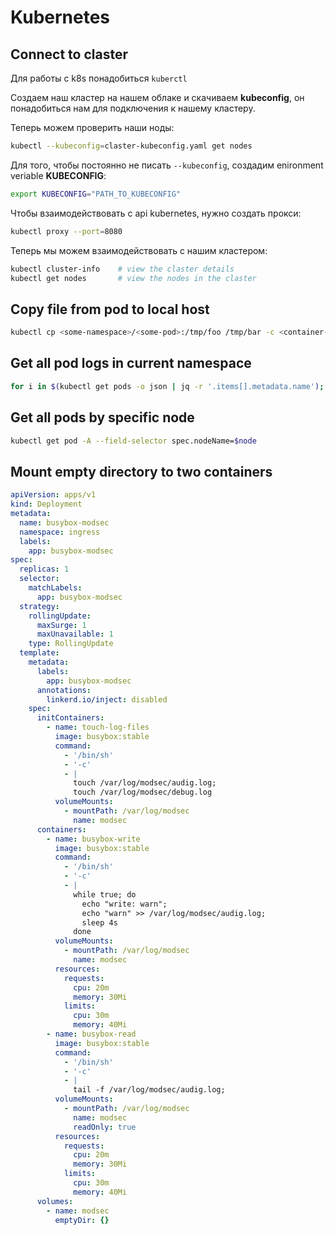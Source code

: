 # Kubernetes

## Connect to claster
Для работы с k8s понадобиться `kuberctl`

Создаем наш кластер на нашем облаке и скачиваем **kubeconfig**, он понадобиться нам для подключения к нашему кластеру.

Теперь можем проверить наши ноды:
```bash
kubectl --kubeconfig=claster-kubeconfig.yaml get nodes
```

Для того, чтобы постоянно не писать `--kubeconfig`, создадим enironment veriable **KUBECONFIG**:
```bash
export KUBECONFIG="PATH_TO_KUBECONFIG"
```
Чтобы взаимодействовать с api kubernetes, нужно создать прокси:
```bash
kubectl proxy --port=8080
```

Теперь мы можем взаимодействовать с нашим кластером:
```bash
kubectl cluster-info 	# view the claster details
kubectl get nodes 		# view the nodes in the claster
```

## Copy file from pod to local host
```bash
kubectl cp <some-namespace>/<some-pod>:/tmp/foo /tmp/bar -c <container-name>
```

## Get all pod logs in current namespace

```bash
for i in $(kubectl get pods -o json | jq -r '.items[].metadata.name'); do kubectl logs $i > $i; done
```

## Get all pods by specific node
```bash
kubectl get pod -A --field-selector spec.nodeName=$node
```


## Mount empty directory to two containers
```yaml
apiVersion: apps/v1
kind: Deployment
metadata:
  name: busybox-modsec
  namespace: ingress
  labels:
    app: busybox-modsec
spec:
  replicas: 1
  selector:
    matchLabels:
      app: busybox-modsec
  strategy:
    rollingUpdate:
      maxSurge: 1
      maxUnavailable: 1
    type: RollingUpdate
  template:
    metadata:
      labels:
        app: busybox-modsec
      annotations:
        linkerd.io/inject: disabled
    spec:
      initContainers:
        - name: touch-log-files
          image: busybox:stable
          command:
            - '/bin/sh'
            - '-c'
            - |
              touch /var/log/modsec/audig.log;
              touch /var/log/modsec/debug.log
          volumeMounts:
            - mountPath: /var/log/modsec
              name: modsec
      containers:
        - name: busybox-write
          image: busybox:stable
          command:
            - '/bin/sh'
            - '-c'
            - |
              while true; do 
                echo "write: warn";
                echo "warn" >> /var/log/modsec/audig.log;
                sleep 4s
              done
          volumeMounts:
            - mountPath: /var/log/modsec
              name: modsec
          resources:
            requests:
              cpu: 20m
              memory: 30Mi
            limits:
              cpu: 30m
              memory: 40Mi
        - name: busybox-read
          image: busybox:stable
          command:
            - '/bin/sh'
            - '-c'
            - |
              tail -f /var/log/modsec/audig.log;
          volumeMounts:
            - mountPath: /var/log/modsec
              name: modsec
              readOnly: true
          resources:
            requests:
              cpu: 20m
              memory: 30Mi
            limits:
              cpu: 30m
              memory: 40Mi
      volumes:
        - name: modsec
          emptyDir: {}
```
